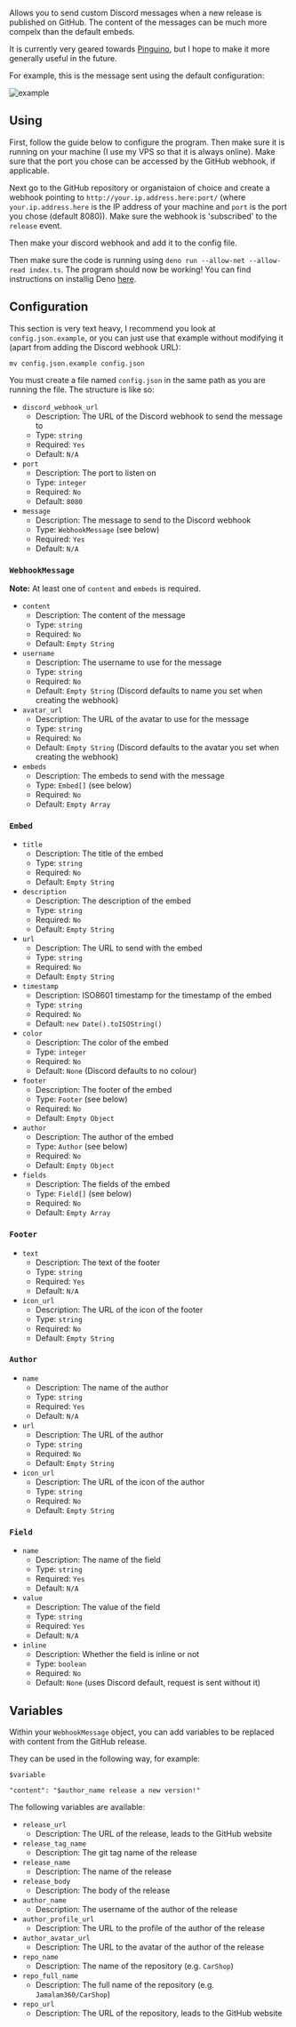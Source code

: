 Allows you to send custom Discord messages when a new release is published on
GitHub. The content of the messages can be much more compelx than the default
embeds.

It is currently very geared towards
[Pinguino](https://github.com/JamCoreDiscord/Pinguino), but I hope to make it
more generally useful in the future.

For example, this is the message sent using the default configuration:

![example](example.png)

## Using

First, follow the guide below to configure the program. Then make sure it is
running on your machine (I use my VPS so that it is always online). Make sure
that the port you chose can be accessed by the GitHub webhook, if applicable.

Next go to the GitHub repository or organistaion of choice and create a webhook
pointing to `http://your.ip.address.here:port/` (where `your.ip.address.here` is
the IP address of your machine and `port` is the port you chose (default 8080)).
Make sure the webhook is 'subscribed' to the `release` event.

Then make your discord webhook and add it to the config file.

Then make sure the code is running using
`deno run --allow-net --allow-read index.ts`. The program should now be working!
You can find instructions on installig Deno [here](https://deno.land).

## Configuration

This section is very text heavy, I recommend you look at `config.json.example`,
or you can just use that example without modifying it (apart from adding the
Discord webhook URL):

```
mv config.json.example config.json
```

You must create a file named `config.json` in the same path as you are running
the file. The structure is like so:

- `discord_webhook_url`
  - Description: The URL of the Discord webhook to send the message to
  - Type: `string`
  - Required: `Yes`
  - Default: `N/A`
- `port`
  - Description: The port to listen on
  - Type: `integer`
  - Required: `No`
  - Default: `8080`
- `message`
  - Description: The message to send to the Discord webhook
  - Type: `WebhookMessage` (see below)
  - Required: `Yes`
  - Default: `N/A`

### `WebhookMessage`

**Note:** At least one of `content` and `embeds` is required.

- `content`
  - Description: The content of the message
  - Type: `string`
  - Required: `No`
  - Default: `Empty String`
- `username`
  - Description: The username to use for the message
  - Type: `string`
  - Required: `No`
  - Default: `Empty String` (Discord defaults to name you set when creating the
    webhook)
- `avatar_url`
  - Description: The URL of the avatar to use for the message
  - Type: `string`
  - Required: `No`
  - Default: `Empty String` (Discord defaults to the avatar you set when
    creating the webhook)
- `embeds`
  - Description: The embeds to send with the message
  - Type: `Embed[]` (see below)
  - Required: `No`
  - Default: `Empty Array`

### `Embed`

- `title`
  - Description: The title of the embed
  - Type: `string`
  - Required: `No`
  - Default: `Empty String`
- `description`
  - Description: The description of the embed
  - Type: `string`
  - Required: `No`
  - Default: `Empty String`
- `url`
  - Description: The URL to send with the embed
  - Type: `string`
  - Required: `No`
  - Default: `Empty String`
- `timestamp`
  - Description: ISO8601 timestamp for the timestamp of the embed
  - Type: `string`
  - Required: `No`
  - Default: `new Date().toISOString()`
- `color`
  - Description: The color of the embed
  - Type: `integer`
  - Required: `No`
  - Default: `None` (Discord defaults to no colour)
- `footer`
  - Description: The footer of the embed
  - Type: `Footer` (see below)
  - Required: `No`
  - Default: `Empty Object`
- `author`
  - Description: The author of the embed
  - Type: `Author` (see below)
  - Required: `No`
  - Default: `Empty Object`
- `fields`
  - Description: The fields of the embed
  - Type: `Field[]` (see below)
  - Required: `No`
  - Default: `Empty Array`

### `Footer`

- `text`
  - Description: The text of the footer
  - Type: `string`
  - Required: `Yes`
  - Default: `N/A`
- `icon_url`
  - Description: The URL of the icon of the footer
  - Type: `string`
  - Required: `No`
  - Default: `Empty String`

### `Author`

- `name`
  - Description: The name of the author
  - Type: `string`
  - Required: `Yes`
  - Default: `N/A`
- `url`
  - Description: The URL of the author
  - Type: `string`
  - Required: `No`
  - Default: `Empty String`
- `icon_url`
  - Description: The URL of the icon of the author
  - Type: `string`
  - Required: `No`
  - Default: `Empty String`

### `Field`

- `name`
  - Description: The name of the field
  - Type: `string`
  - Required: `Yes`
  - Default: `N/A`
- `value`
  - Description: The value of the field
  - Type: `string`
  - Required: `Yes`
  - Default: `N/A`
- `inline`
  - Description: Whether the field is inline or not
  - Type: `boolean`
  - Required: `No`
  - Default: `None` (uses Discord default, request is sent without it)

## Variables

Within your `WebhookMessage` object, you can add variables to be replaced with
content from the GitHub release.

They can be used in the following way, for example:

`$variable`

`"content": "$author_name release a new version!"`

The following variables are available:

- `release_url`
  - Description: The URL of the release, leads to the GitHub website
- `release_tag_name`
  - Description: The git tag name of the release
- `release_name`
  - Description: The name of the release
- `release_body`
  - Description: The body of the release
- `author_name`
  - Description: The username of the author of the release
- `author_profile_url`
  - Description: The URL to the profile of the author of the release
- `author_avatar_url`
  - Description: The URL to the avatar of the author of the release
- `repo_name`
  - Description: The name of the repository (e.g. `CarShop`)
- `repo_full_name`
  - Description: The full name of the repository (e.g. `Jamalam360/CarShop`)
- `repo_url`
  - Description: The URL of the repository, leads to the GitHub website

